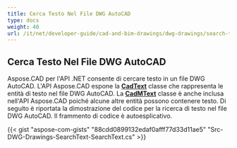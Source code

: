 ```yaml
---
title: Cerca Testo Nel File DWG AutoCAD
type: docs
weight: 40
url: /it/net/developer-guide/cad-and-bim-drawings/dwg-drawings/search-text-in-dwg-autocad-file/
---
```


## **Cerca Testo Nel File DWG AutoCAD**
Aspose.CAD per l'API .NET consente di cercare testo in un file DWG AutoCAD. L'API Aspose.CAD espone la [**CadText**](https://reference.aspose.com/cad/net/aspose.cad.fileformats.cad.cadobjects/cadtext) classe che rappresenta le entità di testo nel file DWG AutoCAD. La [**CadMText**](https://reference.aspose.com/cad/net/aspose.cad.fileformats.cad.cadobjects/cadmtext) classe è anche inclusa nell'API Aspose.CAD poiché alcune altre entità possono contenere testo. Di seguito è riportata la dimostrazione del codice per la ricerca di testo nel file DWG AutoCAD. Il frammento di codice è autoesplicativo.

{{< gist "aspose-com-gists" "88cdd0899132edaf0afff77d33d11ae5" "Src-DWG-Drawings-SearchText-SearchText.cs" >}}

